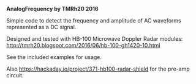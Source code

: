 
**AnalogFrequency by TMRh20 2016**

Simple code to detect the frequency and amplitude of AC waveforms represented as a DC signal.

Designed and tested with HB-100 Microwave Doppler Radar modules: 
http://tmrh20.blogspot.com/2016/06/hb-100-gh1420-10.html

See the included examples for usage.

Also https://hackaday.io/project/371-hb100-radar-shield for the pre-amp circuit.
